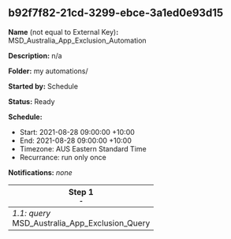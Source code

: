 ## b92f7f82-21cd-3299-ebce-3a1ed0e93d15

**Name** (not equal to External Key)**:** MSD_Australia_App_Exclusion_Automation

**Description:** n/a

**Folder:** my automations/

**Started by:** Schedule

**Status:** Ready

**Schedule:**

* Start: 2021-08-28 09:00:00 +10:00
* End: 2021-08-28 09:00:00 +10:00
* Timezone: AUS Eastern Standard Time
* Recurrance: run only once

**Notifications:** _none_


| Step 1<br>_<small>-</small>_ |
| --- |
| _1.1: query_<br>MSD_Australia_App_Exclusion_Query |
